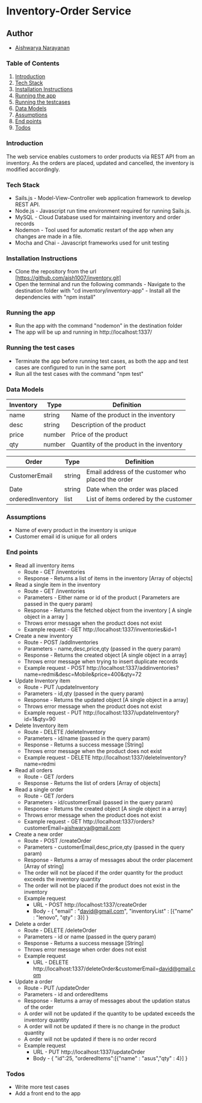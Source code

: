 # Inventory-Order Service

## Author
- [Aishwarya Narayanan](https://github.com/aish1007)


### Table of Contents

1. [Introduction](###])
2. [Tech Stack](###)
3. [Installation Instructions](###)
4. [Running the app](###)
5. [Running the testcases](###)
6. [Data Models](###)
7. [Assumptions](###)
8. [End points](###)
9. [Todos](###)


### Introduction
The web service enables customers to order products via REST API from an inventory. As the orders are placed, updated and cancelled, the inventory is modified accordingly.
### Tech Stack

* Sails.js - Model-View-Controller web application framework to develop REST API.
* Node.js - Javascript run time environment required for running Sails.js.
* MySQL - Cloud Database used for  maintaining inventory and order records 
* Nodemon - Tool used for automatic restart of the app when any changes are made in a file.
* Mocha and Chai - Javascript frameworks used for unit testing

### Installation Instructions
- Clone the repository from the url [https://github.com/aish1007/inventory.git]
- Open the terminal and run the following commands
        - Navigate to the destination folder with "cd inventory/inventory-app"
        - Install all the dependencies with "npm install"
### Running the app
- Run the app with the command "nodemon" in the destination folder
- The app will be up and running in http://localhost:1337/
### Running the test cases
- Terminate the app before running test cases, as both the app and test cases are configured to run in the same port
- Run all the test cases with the command "npm test" 

### Data Models 
| Inventory | Type | Definition |
| ------ | ----- | ------------ |
| name | string | Name of the product in the inventory
| desc | string | Description of the product
| price | number | Price of the product
| qty | number | Quantity of the product in the inventory

| Order | Type | Definition |
| ------ | ------| -------- |
| CustomerEmail | string | Email address of the customer who placed the order
| Date | string | Date when the order was placed
| orderedInventory | list | List of items ordered by the customer
### Assumptions
- Name of every product in the inventory is unique
- Customer email id is unique for all orders 
### End points 
- Read all inventory items 
    - Route - GET /inventories
    - Response - Returns a list of items in the inventory [Array of objects]
- Read a single item in the inventory
    - Route - GET /inventories
    - Parameters - Either name or id of the product ( Parameters are passed in the query param)
    - Response - Returns the fetched object from the inventory [ A single object in a array ]
    - Throws error message when the product does not exist
    - Example request - GET http://localhost:1337/inventories&id=1
- Create a new inventory
    - Route - POST /addInventories
    - Parameters - name,desc,price,qty (passed in the query param)
    - Response - Returns the created object [A single object in a array]
    - Throws error message when trying to insert duplicate records
    - Example request - POST http://localhost:1337/addinventories?name=redmi&desc=Mobile&price=400&qty=72
- Update Inventory item
    - Route - PUT /updateInventory
    - Parameters - id,qty (passed in the query param)
    - Response - Returns the updated object [A single object in a array]
    - Throws error message when the product does not exist
    - Example request - PUT http://localhost:1337/updateInventory?id=1&qty=90
- Delete Inventory item
    - Route - DELETE /deleteInventory
    - Parameters - id/name (passed in the query param)
    - Response - Returns a success message [String]
    - Throws error message when the product does not exist
    - Example request - DELETE http://localhost:1337/deleteInventory?name=redmi
- Read all orders 
    - Route - GET /orders
    - Response - Returns the list of orders [Array of objects]
- Read a single order
    - Route - GET /orders
    - Parameters - id/customerEmail (passed in the query param)
    - Response - Returns the created object [A single object in a array]
    - Throws error message when the product does not exist
    - Example request - GET http://localhost:1337/orders?customerEmail=aishwarya@gmail.com
- Create a new order
     - Route - POST /createOrder
    - Parameters - customerEmail,desc,price,qty (passed in the query param)
    - Response - Returns a array of messages about the order placement [Array of string]
    - The order will not be placed if the order quantity for the product exceeds the inventory quantity
    - The order will not be placed if the product does not exist in the inventory
    - Example request
      - URL - POST http://localhost:1337/createOrder
      - Body - {
                "email" : "david@gmail.com",
                "inventoryList" : [{"name" : "lenovo", "qty" : 3}]
                }
- Delete a order 
   - Route - DELETE /deleteOrder
    - Parameters - id or name (passed in the query param)
    - Response - Returns a success message [String]
    - Throws error message when order does not exist 
    - Example request
      - URL - DELETE http://localhost:1337/deleteOrder&customerEmail=david@gmail.com
- Update a order 
    - Route - PUT /updateOrder
    - Parameters - id and orderedItems
    - Response - Returns a array of messages about the updation status of the order
    - A order will not be updated if the quantity to be updated exceeds the inventory quantity
    - A order will not be updated if there is no change in the product quantity 
    - A order will not be updated if there is no order record
    - Example request
      - URL - PUT http://localhost:1337/updateOrder
      - Body - {
            	"id":25,
            	"orderedItems":[{"name" : "asus","qty" : 4}]
               }

### Todos
- Write more test cases
- Add a front end to the app


